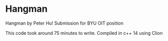 # Hangman
Hangman by Peter Hu!
Submission for BYU OIT position 

This code took around 75 minutes to write.
Compiled in c++ 14 using Clion
